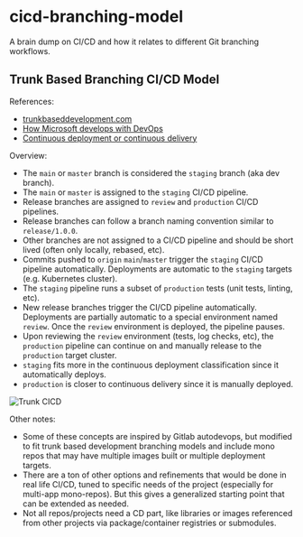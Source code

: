 # cicd-branching-model

A brain dump on CI/CD and how it relates to different Git branching workflows.

## Trunk Based Branching CI/CD Model

References:
- [trunkbaseddevelopment.com](https://trunkbaseddevelopment.com)
- [How Microsoft develops with DevOps](https://learn.microsoft.com/en-us/devops/develop/how-microsoft-develops-devops)
- [Continuous deployment or continuous delivery](https://about.gitlab.com/topics/continuous-delivery/)


Overview:
- The `main` or `master` branch is considered the `staging` branch (aka dev branch).
- The `main` or `master` is assigned to the `staging` CI/CD pipeline.
- Release branches are assigned to `review` and `production` CI/CD pipelines.
- Release branches can follow a branch naming convention similar to `release/1.0.0`.
- Other branches are not assigned to a CI/CD pipeline and should be short lived (often only locally,
  rebased, etc).
- Commits pushed to `origin` `main`/`master` trigger the `staging` CI/CD pipeline automatically.
  Deployments are automatic to the `staging` targets (e.g. Kubernetes cluster).
- The `staging` pipeline runs a subset of `production` tests (unit tests, linting, etc).
- New release branches trigger the CI/CD pipeline automatically.
  Deployments are partially automatic to a special environment named `review`.
  Once the `review` environment is deployed, the pipeline pauses.
- Upon reviewing the `review` environment (tests, log checks, etc), the `production` pipeline can
  continue on and manually release to the `production` target cluster.
- `staging` fits more in the continuous deployment classification since it automatically deploys.
- `production` is closer to continuous delivery since it is manually deployed.


![Trunk CICD](/trunk-cicd.png)


Other notes:
- Some of these concepts are inspired by Gitlab autodevops, but modified to fit trunk
  based development branching models and include mono repos that may have multiple images built or
  multiple deployment targets.
- There are a ton of other options and refinements that would be done in real life CI/CD, tuned to
  specific needs of the project (especially for multi-app mono-repos). But this gives a generalized
  starting point that can be extended as needed.
- Not all repos/projects need a CD part, like libraries or images referenced from other projects via
  package/container registries or submodules.
